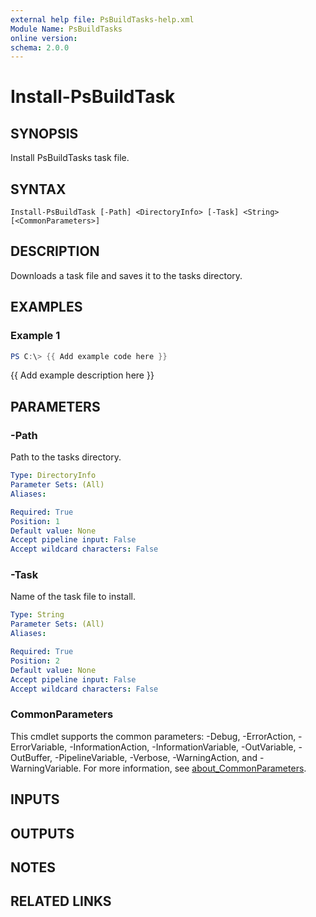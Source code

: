 ```yaml
---
external help file: PsBuildTasks-help.xml
Module Name: PsBuildTasks
online version:
schema: 2.0.0
---
```


# Install-PsBuildTask

## SYNOPSIS
Install PsBuildTasks task file.

## SYNTAX

```
Install-PsBuildTask [-Path] <DirectoryInfo> [-Task] <String> [<CommonParameters>]
```

## DESCRIPTION
Downloads a task file and saves it to the tasks directory.

## EXAMPLES

### Example 1
```powershell
PS C:\> {{ Add example code here }}
```

{{ Add example description here }}

## PARAMETERS

### -Path
Path to the tasks directory.

```yaml
Type: DirectoryInfo
Parameter Sets: (All)
Aliases:

Required: True
Position: 1
Default value: None
Accept pipeline input: False
Accept wildcard characters: False
```

### -Task
Name of the task file to install.

```yaml
Type: String
Parameter Sets: (All)
Aliases:

Required: True
Position: 2
Default value: None
Accept pipeline input: False
Accept wildcard characters: False
```

### CommonParameters
This cmdlet supports the common parameters: -Debug, -ErrorAction, -ErrorVariable, -InformationAction, -InformationVariable, -OutVariable, -OutBuffer, -PipelineVariable, -Verbose, -WarningAction, and -WarningVariable. For more information, see [about_CommonParameters](http://go.microsoft.com/fwlink/?LinkID=113216).

## INPUTS

## OUTPUTS

## NOTES

## RELATED LINKS
